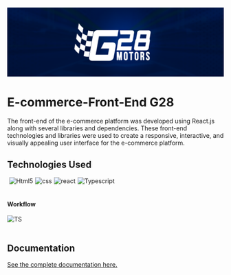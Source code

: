 
![BackGround Logo G28](bg.png)

# E-commerce-Front-End G28
The front-end of the e-commerce platform was developed using React.js along with several libraries and dependencies. 
These front-end technologies and libraries were used to create a responsive, interactive, and visually appealing user
interface for the e-commerce platform.

## Technologies Used

<div style='display:flex; gap: 5px;'><br>
 <img align="center" alt="Html5" src="https://img.shields.io/badge/HTML5-E34F26?style=for-the-badge&logo=html5&logoColor=white">

<img align="center" alt="css" src="https://img.shields.io/badge/CSS3-1572B6?style=for-the-badge&logo=css3&logoColor=white">
<img align="center" alt="react" src="https://img.shields.io/badge/React-20232A?style=for-the-badge&logo=react&logoColor=61DAFB">
<img align="center" alt="Typescript" src="https://img.shields.io/badge/TypeScript-007ACC?style=for-the-badge&logo=typescript&logoColor=white">

   
</div></br>

#### Workflow
<div style="display: flex; flex-direction: row; gap: 5px;">
<img align="center" alt="TS" src="https://img.shields.io/badge/Jira-0052CC?style=for-the-badge&logo=Jira&logoColor=white">
</div></br>

## Documentation

[See the complete documentation here.](./documentation.md)


